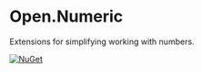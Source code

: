 # Open.Numeric

Extensions for simplifying working with numbers.

[![NuGet](https://img.shields.io/nuget/v/Open.Numeric.svg)](https://www.nuget.org/packages/Open.Numeric/)
